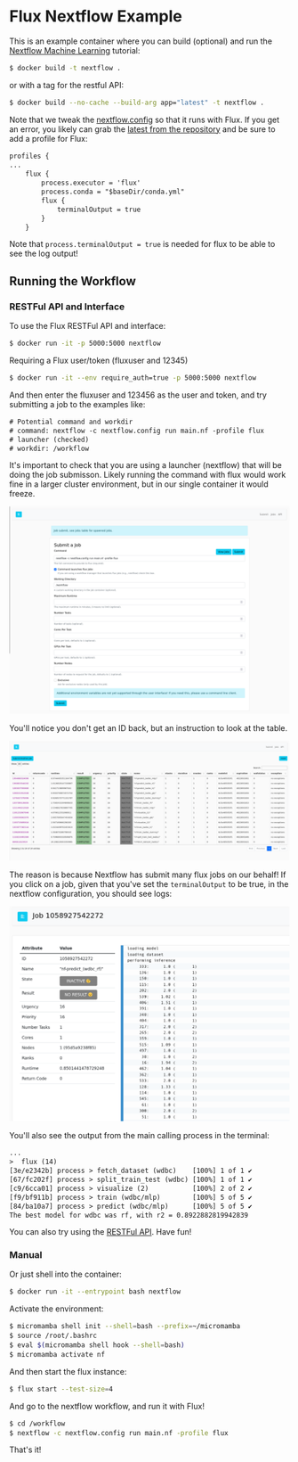 # Flux Nextflow Example

This is an example container where you can build (optional) and run
the [Nextflow Machine Learning](https://github.com/nextflow-io/ml-hyperopt) tutorial:

```bash
$ docker build -t nextflow .
```

or with a tag for the restful API:

```bash
$ docker build --no-cache --build-arg app="latest" -t nextflow .
```

Note that we tweak the [nextflow.config](nextflow.config) so that it runs with
Flux. If you get an error, you likely can grab the [latest from the repository](https://github.com/nextflow-io/ml-hyperopt/blob/master/nextflow.config) and be sure to add a profile for Flux:

```
profiles {
...
    flux {
        process.executor = 'flux'
        process.conda = "$baseDir/conda.yml"
        flux {
            terminalOutput = true
        }
    }
```

Note that `process.terminalOutput = true` is needed for flux to be able to see the log output!

## Running the Workflow

### RESTFul API and Interface

To use the Flux RESTFul API and interface:

```bash
$ docker run -it -p 5000:5000 nextflow
```

Requiring a Flux user/token (fluxuser and 12345)

```bash
$ docker run -it --env require_auth=true -p 5000:5000 nextflow
```

And then enter the fluxuser and 123456 as the user and token, and try submitting a job to
the examples like:

```console
# Potential command and workdir
# command: nextflow -c nextflow.config run main.nf -profile flux
# launcher (checked)
# workdir: /workflow
```

It's important to check that you are using a launcher (nextflow) that will be doing
the job submisson. Likely running the command with flux would work fine in a larger cluster
environment, but in our single container it would freeze.

![img/submit.png](img/submit.png)

You'll notice you don't get an ID back, but an instruction to look at the table.

![img/table.png](img/table.png)

The reason is because Nextflow has submit many flux jobs on our behalf!
If you click on a job, given that you've set the `terminalOutput` to be true,
in the nextflow configuration, you should see logs:

![img/log.png](img/log.png)

You'll also see the output from the main calling process in the terminal:


```console
...
>  flux (14)
[3e/e2342b] process > fetch_dataset (wdbc)    [100%] 1 of 1 ✔
[67/fc202f] process > split_train_test (wdbc) [100%] 1 of 1 ✔
[c9/6cca01] process > visualize (2)           [100%] 2 of 2 ✔
[f9/bf911b] process > train (wdbc/mlp)        [100%] 5 of 5 ✔
[84/ba10a7] process > predict (wdbc/mlp)      [100%] 5 of 5 ✔
The best model for wdbc was rf, with r2 = 0.8922882819942839
```

You can also try using the [RESTFul API](https://flux-framework.org/flux-restful-api/getting_started/user-guide.html#getting-started-user-guide--page-root). Have fun!

### Manual

Or just shell into the container:

```bash
$ docker run -it --entrypoint bash nextflow
```

Activate the environment:

```bash
$ micromamba shell init --shell=bash --prefix=~/micromamba
$ source /root/.bashrc
$ eval $(micromamba shell hook --shell=bash)
$ micromamba activate nf
```

And then start the flux instance:

```bash
$ flux start --test-size=4
```

And go to the nextflow workflow, and run it with Flux!

```bash
$ cd /workflow
$ nextflow -c nextflow.config run main.nf -profile flux
```
That's it! 
